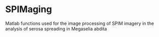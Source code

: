 # SPIMaging
Matlab functions used for the image processing of SPIM imagery in the analysis of serosa spreading in Megaselia abdita
